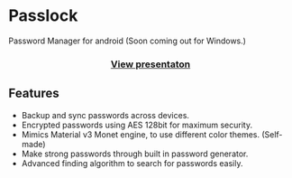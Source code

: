 # Passlock
Password Manager for android (Soon coming out for Windows.)

<h3 align="center">
    <a href="https://www.youtube.com/watch?v=EOkMDc5mZWI">
        View presentaton
    </a>
</h3>

## Features
* Backup and sync passwords across devices.
* Encrypted passwords using AES 128bit for maximum security.
* Mimics Material v3 Monet engine, to use different color themes. (Self-made)
* Make strong passwords through built in password generator.
* Advanced finding algorithm to search for passwords easily.
